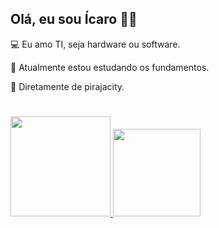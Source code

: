 ## Olá, eu sou Ícaro 🤙🏿
💻 Eu amo TI, seja hardware ou software.

🧠 Atualmente estou estudando os fundamentos.

🌴 Diretamente de pirajacity.
#
<div>
  <a href="https://github.com/isnegs"/>
  <img height="160em" src="https://github-readme-stats.vercel.app/api?username=isnegs&show_icons=true&theme=nord&include_all_commits=true&count_private=true"/>
  <img height="140em" src="https://github-readme-stats.vercel.app/api/top-langs/?username=isnegs&layout=compact&langs_count=7&theme=nord"/>
</div>
